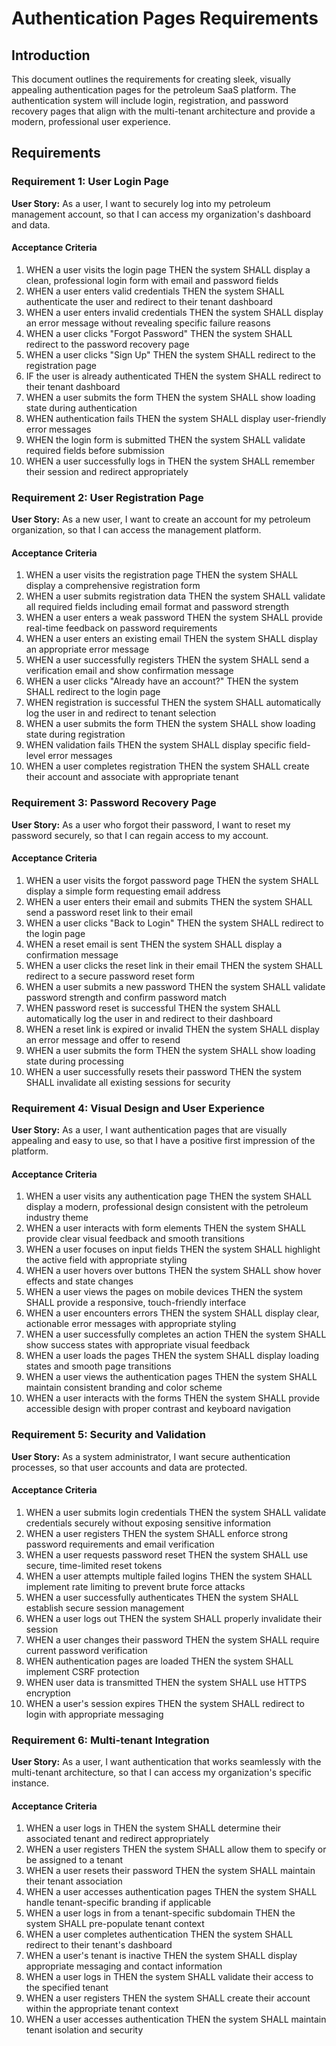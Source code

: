 # Authentication Pages Requirements

## Introduction

This document outlines the requirements for creating sleek, visually appealing authentication pages for the petroleum SaaS platform. The authentication system will include login, registration, and password recovery pages that align with the multi-tenant architecture and provide a modern, professional user experience.

## Requirements

### Requirement 1: User Login Page

**User Story:** As a user, I want to securely log into my petroleum management account, so that I can access my organization's dashboard and data.

#### Acceptance Criteria

1. WHEN a user visits the login page THEN the system SHALL display a clean, professional login form with email and password fields
2. WHEN a user enters valid credentials THEN the system SHALL authenticate the user and redirect to their tenant dashboard
3. WHEN a user enters invalid credentials THEN the system SHALL display an error message without revealing specific failure reasons
4. WHEN a user clicks "Forgot Password" THEN the system SHALL redirect to the password recovery page
5. WHEN a user clicks "Sign Up" THEN the system SHALL redirect to the registration page
6. IF the user is already authenticated THEN the system SHALL redirect to their tenant dashboard
7. WHEN a user submits the form THEN the system SHALL show loading state during authentication
8. WHEN authentication fails THEN the system SHALL display user-friendly error messages
9. WHEN the login form is submitted THEN the system SHALL validate required fields before submission
10. WHEN a user successfully logs in THEN the system SHALL remember their session and redirect appropriately

### Requirement 2: User Registration Page

**User Story:** As a new user, I want to create an account for my petroleum organization, so that I can access the management platform.

#### Acceptance Criteria

1. WHEN a user visits the registration page THEN the system SHALL display a comprehensive registration form
2. WHEN a user submits registration data THEN the system SHALL validate all required fields including email format and password strength
3. WHEN a user enters a weak password THEN the system SHALL provide real-time feedback on password requirements
4. WHEN a user enters an existing email THEN the system SHALL display an appropriate error message
5. WHEN a user successfully registers THEN the system SHALL send a verification email and show confirmation message
6. WHEN a user clicks "Already have an account?" THEN the system SHALL redirect to the login page
7. WHEN registration is successful THEN the system SHALL automatically log the user in and redirect to tenant selection
8. WHEN a user submits the form THEN the system SHALL show loading state during registration
9. WHEN validation fails THEN the system SHALL display specific field-level error messages
10. WHEN a user completes registration THEN the system SHALL create their account and associate with appropriate tenant

### Requirement 3: Password Recovery Page

**User Story:** As a user who forgot their password, I want to reset my password securely, so that I can regain access to my account.

#### Acceptance Criteria

1. WHEN a user visits the forgot password page THEN the system SHALL display a simple form requesting email address
2. WHEN a user enters their email and submits THEN the system SHALL send a password reset link to their email
3. WHEN a user clicks "Back to Login" THEN the system SHALL redirect to the login page
4. WHEN a reset email is sent THEN the system SHALL display a confirmation message
5. WHEN a user clicks the reset link in their email THEN the system SHALL redirect to a secure password reset form
6. WHEN a user submits a new password THEN the system SHALL validate password strength and confirm password match
7. WHEN password reset is successful THEN the system SHALL automatically log the user in and redirect to their dashboard
8. WHEN a reset link is expired or invalid THEN the system SHALL display an error message and offer to resend
9. WHEN a user submits the form THEN the system SHALL show loading state during processing
10. WHEN a user successfully resets their password THEN the system SHALL invalidate all existing sessions for security

### Requirement 4: Visual Design and User Experience

**User Story:** As a user, I want authentication pages that are visually appealing and easy to use, so that I have a positive first impression of the platform.

#### Acceptance Criteria

1. WHEN a user visits any authentication page THEN the system SHALL display a modern, professional design consistent with the petroleum industry theme
2. WHEN a user interacts with form elements THEN the system SHALL provide clear visual feedback and smooth transitions
3. WHEN a user focuses on input fields THEN the system SHALL highlight the active field with appropriate styling
4. WHEN a user hovers over buttons THEN the system SHALL show hover effects and state changes
5. WHEN a user views the pages on mobile devices THEN the system SHALL provide a responsive, touch-friendly interface
6. WHEN a user encounters errors THEN the system SHALL display clear, actionable error messages with appropriate styling
7. WHEN a user successfully completes an action THEN the system SHALL show success states with appropriate visual feedback
8. WHEN a user loads the pages THEN the system SHALL display loading states and smooth page transitions
9. WHEN a user views the authentication pages THEN the system SHALL maintain consistent branding and color scheme
10. WHEN a user interacts with the forms THEN the system SHALL provide accessible design with proper contrast and keyboard navigation

### Requirement 5: Security and Validation

**User Story:** As a system administrator, I want secure authentication processes, so that user accounts and data are protected.

#### Acceptance Criteria

1. WHEN a user submits login credentials THEN the system SHALL validate credentials securely without exposing sensitive information
2. WHEN a user registers THEN the system SHALL enforce strong password requirements and email verification
3. WHEN a user requests password reset THEN the system SHALL use secure, time-limited reset tokens
4. WHEN a user attempts multiple failed logins THEN the system SHALL implement rate limiting to prevent brute force attacks
5. WHEN a user successfully authenticates THEN the system SHALL establish secure session management
6. WHEN a user logs out THEN the system SHALL properly invalidate their session
7. WHEN a user changes their password THEN the system SHALL require current password verification
8. WHEN authentication pages are loaded THEN the system SHALL implement CSRF protection
9. WHEN user data is transmitted THEN the system SHALL use HTTPS encryption
10. WHEN a user's session expires THEN the system SHALL redirect to login with appropriate messaging

### Requirement 6: Multi-tenant Integration

**User Story:** As a user, I want authentication that works seamlessly with the multi-tenant architecture, so that I can access my organization's specific instance.

#### Acceptance Criteria

1. WHEN a user logs in THEN the system SHALL determine their associated tenant and redirect appropriately
2. WHEN a user registers THEN the system SHALL allow them to specify or be assigned to a tenant
3. WHEN a user resets their password THEN the system SHALL maintain their tenant association
4. WHEN a user accesses authentication pages THEN the system SHALL handle tenant-specific branding if applicable
5. WHEN a user logs in from a tenant-specific subdomain THEN the system SHALL pre-populate tenant context
6. WHEN a user completes authentication THEN the system SHALL redirect to their tenant's dashboard
7. WHEN a user's tenant is inactive THEN the system SHALL display appropriate messaging and contact information
8. WHEN a user logs in THEN the system SHALL validate their access to the specified tenant
9. WHEN a user registers THEN the system SHALL create their account within the appropriate tenant context
10. WHEN a user accesses authentication THEN the system SHALL maintain tenant isolation and security

